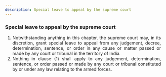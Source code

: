 ```yaml
---
description: Special leave to appeal by the supreme court
---
```


### Special leave to appeal by the supreme court

1. <div style="text-align: justify"> Notwithstanding anything in this chapter, the supreme court may, in its discretion, grant special leave to appeal from any judgement, decree, determination, sentence, or order in any cause or matter passed or made by any court or tribunal in the territory of India.
2. <div style="text-align: justify"> Nothing in clause (1) shall apply to any judgement, determination, sentence, or order passed or made by any court or tribunal constituted by or under any law relating to the armed forces.
